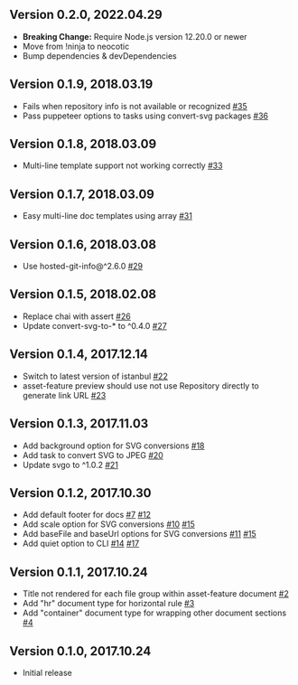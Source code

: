 ## Version 0.2.0, 2022.04.29

* **Breaking Change:** Require Node.js version 12.20.0 or newer
* Move from !ninja to neocotic
* Bump dependencies & devDependencies

## Version 0.1.9, 2018.03.19

* Fails when repository info is not available or recognized [#35](https://github.com/neocotic/brander/issues/35)
* Pass puppeteer options to tasks using convert-svg packages [#36](https://github.com/neocotic/brander/issues/36)

## Version 0.1.8, 2018.03.09

* Multi-line template support not working correctly [#33](https://github.com/neocotic/brander/issues/33)

## Version 0.1.7, 2018.03.09

* Easy multi-line doc templates using array [#31](https://github.com/neocotic/brander/issues/31)

## Version 0.1.6, 2018.03.08

* Use hosted-git-info@^2.6.0 [#29](https://github.com/neocotic/brander/issues/29)

## Version 0.1.5, 2018.02.08

* Replace chai with assert [#26](https://github.com/neocotic/brander/issues/26)
* Update convert-svg-to-* to ^0.4.0 [#27](https://github.com/neocotic/brander/issues/27)

## Version 0.1.4, 2017.12.14

* Switch to latest version of istanbul [#22](https://github.com/neocotic/brander/issues/22)
* asset-feature preview should use not use Repository directly to generate link URL [#23](https://github.com/neocotic/brander/issues/23)

## Version 0.1.3, 2017.11.03

* Add background option for SVG conversions [#18](https://github.com/neocotic/brander/issues/18)
* Add task to convert SVG to JPEG [#20](https://github.com/neocotic/brander/issues/20)
* Update svgo to ^1.0.2 [#21](https://github.com/neocotic/brander/issues/21)

## Version 0.1.2, 2017.10.30

* Add default footer for docs [#7](https://github.com/neocotic/brander/issues/7) [#12](https://github.com/neocotic/brander/issues/12)
* Add scale option for SVG conversions [#10](https://github.com/neocotic/brander/issues/10) [#15](https://github.com/neocotic/brander/issues/15)
* Add baseFile and baseUrl options for SVG conversions [#11](https://github.com/neocotic/brander/issues/11) [#15](https://github.com/neocotic/brander/issues/15)
* Add quiet option to CLI [#14](https://github.com/neocotic/brander/issues/14) [#17](https://github.com/neocotic/brander/issues/17)

## Version 0.1.1, 2017.10.24

* Title not rendered for each file group within asset-feature document [#2](https://github.com/neocotic/brander/issues/2)
* Add "hr" document type for horizontal rule [#3](https://github.com/neocotic/brander/issues/3)
* Add "container" document type for wrapping other document sections [#4](https://github.com/neocotic/brander/issues/4)

## Version 0.1.0, 2017.10.24

* Initial release
